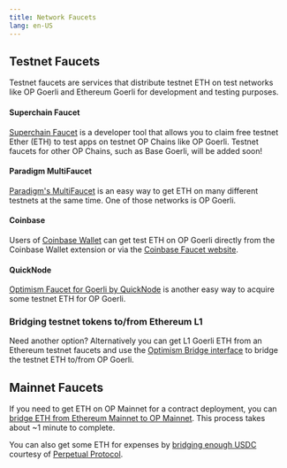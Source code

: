 ```yaml
---
title: Network Faucets 
lang: en-US
---
```


## Testnet Faucets
Testnet faucets are services that distribute testnet ETH on test networks like OP Goerli and Ethereum Goerli for development and testing purposes.

#### Superchain Faucet
[Superchain Faucet](https://app.optimism.io/faucet) is a developer tool that allows you to claim free testnet Ether (ETH) to test apps on testnet OP Chains like OP Goerli. Testnet faucets for other OP Chains, such as Base Goerli, will be added soon!

#### Paradigm MultiFaucet

[Paradigm's MultiFaucet](https://faucet.paradigm.xyz/) is an easy way to get ETH on many different testnets at the same time.
One of those networks is OP Goerli.

#### Coinbase

Users of [Coinbase Wallet](https://www.coinbase.com/wallet) can get test ETH on OP Goerli directly from the Coinbase Wallet extension or via the [Coinbase Faucet website](https://coinbase.com/faucets/optimism-goerli-faucet).

#### QuickNode

[Optimism Faucet for Goerli by QuickNode](https://faucet.quicknode.com/optimism/goerli) is another easy way to acquire
some testnet ETH for OP Goerli.

### Bridging testnet tokens to/from Ethereum L1

Need another option? Alternatively you can get L1 Goerli ETH from an Ethereum testnet faucets and use the [Optimism Bridge interface](https://app.optimism.io/bridge) to bridge the testnet ETH to/from OP Goerli.


## Mainnet Faucets

If you need to get ETH on OP Mainnet for a contract deployment, you can [bridge ETH from Ethereum Mainnet to OP Mainnet](https://app.optimism.io/bridge). This process takes about ~1 minute to complete.

You can also get some ETH for expenses by [bridging enough USDC](https://optifaucet.com/) courtesy of [Perpetual Protocol](https://perp.com/).
